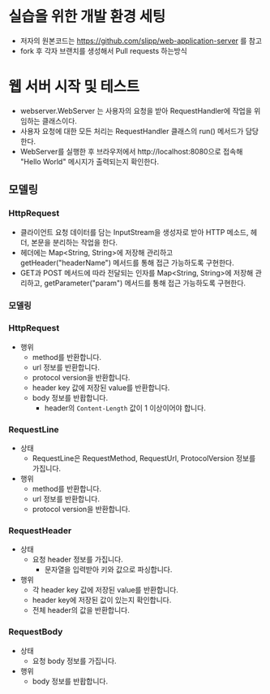 # 실습을 위한 개발 환경 세팅
- 저자의 원본코드는  https://github.com/slipp/web-application-server 를 참고
- fork 후 각자 브랜치를 생성해서 Pull requests 하는방식 

# 웹 서버 시작 및 테스트
* webserver.WebServer 는 사용자의 요청을 받아 RequestHandler에 작업을 위임하는 클래스이다.
* 사용자 요청에 대한 모든 처리는 RequestHandler 클래스의 run() 메서드가 담당한다.
* WebServer를 실행한 후 브라우저에서 http://localhost:8080으로 접속해 "Hello World" 메시지가 출력되는지 확인한다.


## 모델링

### HttpRequest

- 클라이언트 요청 데이터를 담는 InputStream을 생성자로 받아 HTTP 메소드, 헤더, 본문을 분리하는 작업을 한다.
- 헤더에는 Map<String, String>에 저장해 관리하고 getHeader("headerName") 메서드를 통해 접근 가능하도록 구현한다.
- GET과 POST 메서드에 따라 전달되는 인자를 Map<String, String>에 저장해 관리하고, getParameter("param") 메서드를 통해 접근 가능하도록 구현한다.

### 모델링

### HttpRequest

- 행위
  - method를 반환합니다.
  - url 정보를 반환합니다.
  - protocol version을 반환합니다.
  - header key 값에 저장된 value를 반환합니다.
  - body 정보를 반홥합니다.
    - header의 `Content-Length` 값이 1 이상이어야 합니다.

### RequestLine
  - 상태
    - RequestLine은 RequestMethod, RequestUrl, ProtocolVersion 정보를 가집니다.
  - 행위
    - method를 반환합니다.
    - url 정보를 반환합니다.
    - protocol version을 반환합니다. 

### RequestHeader

- 상태
  - 요청 header 정보를 가집니다.
    - 문자열을 입력받아 키와 값으로 파싱합니다.
- 행위
  - 각 header key 값에 저장된 value를 반환합니다.
  - header key에 저장된 값이 있는지 확인합니다.
  - 전체 header의 값을 반환합니다.

### RequestBody

- 상태
  - 요청 body 정보를 가집니다.
- 행위
  - body 정보를 반홥합니다.
